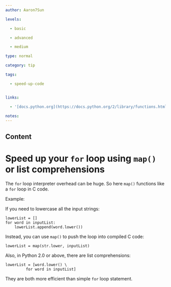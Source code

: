 ```yaml
---
author: Aaron7Sun

levels:

  - basic

  - advanced

  - medium

type: normal

category: tip

tags:

  - speed-up-code


links:

  - '[docs.python.org](https://docs.python.org/2/library/functions.html#map){website}'

notes: 
---
```

## Content
# Speed up your `for` loop using `map()` or list comprehensions

The `for` loop interpreter overhead can be huge. So here `map()` functions like a `for` loop in C code.  

Example:

If you need to lowercase all the input strings:

```
lowerList = []
for word in inputList:
    lowerList.append(word.lower())
```
Instead, you can use `map()` to push the loop into compiled C  code:
```
lowerList = map(str.lower, inputList)
```
Also, in Python 2.0 or above, there are list comprehensions:
```
lowerList = [word.lower() \
         for word in inputList]
```
They are both more efficient than simple `for` loop statement.

